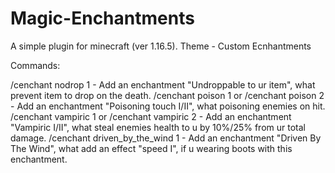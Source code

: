 # Magic-Enchantments
A simple plugin for minecraft (ver 1.16.5). Theme - Custom Ecnhantments

Commands:

/cenchant nodrop 1 - Add an enchantment "Undroppable to ur item", what prevent item to drop on the death.
/cenchant poison 1 or /cenchant poison 2 - Add an enchantment "Poisoning touch I/II", what poisoning enemies on hit.
/cenchant vampiric 1 or /cenchant vampiric 2 - Add an enchantment "Vampiric I/II", what steal enemies health to u by 10%/25% from ur total damage.
/cenchant driven_by_the_wind 1 - Add an enchantment "Driven By The Wind", what add an effect "speed I", if u wearing boots with this enchantment. 
